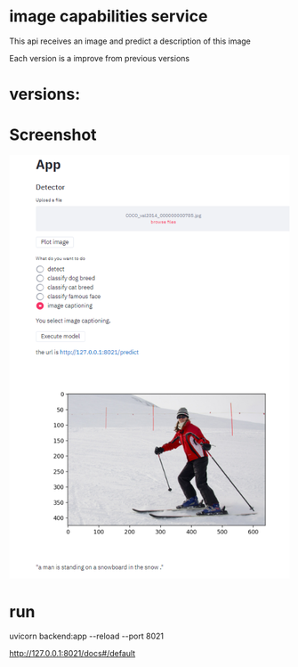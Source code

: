 # image capabilities service

This api receives an image and predict a description of this image

Each version is a improve from previous versions
# versions:


# Screenshot
![Screenshot](example1.PNG)

# run 

uvicorn backend:app --reload --port 8021

http://127.0.0.1:8021/docs#/default